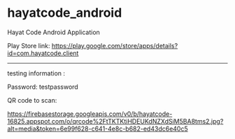 # hayatcode_android
Hayat Code Android Application

Play Store link:
https://play.google.com/store/apps/details?id=com.hayatcode.client

-------------------------------------------------------------
testing information :

Password: testpassword

QR code to scan:

https://firebasestorage.googleapis.com/v0/b/hayatcode-16825.appspot.com/o/qrcode%2FtTKTKtiHDEUKdNZXdSiM5BA8tms2.jpg?alt=media&token=6e99f628-c641-4e8c-b682-ed43dc6e40c5
